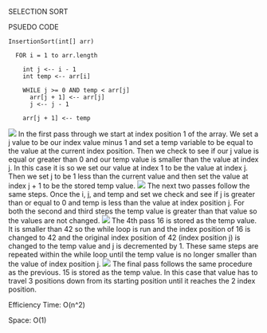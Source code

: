 SELECTION SORT

PSUEDO CODE

    InsertionSort(int[] arr)

      FOR i = 1 to arr.length
      
        int j <-- i - 1
        int temp <-- arr[i]
        
        WHILE j >= 0 AND temp < arr[j]
          arr[j + 1] <-- arr[j]
          j <-- j - 1
          
        arr[j + 1] <-- temp


![](./assets/step1.jpg)
In the first pass through we start at index position 1 of the array. We set a j value to be our index value minus 1 and set a temp variable to be equal to the value at the current index position. Then we check to see if our j value is equal or greater than 0 and our temp value is smaller than the value at index j. In this case it is so we set our value at index 1 to be the value at index j. Then we set j to be 1 less than the current value and then set the value at index j + 1 to be the stored temp value.
![](./assets/step2_3.jpg)
The next two passes follow the same steps. Once the i, j, and temp and set we check and see if j is greater than or equal to 0 and temp is less than the value at index position j. For both the second and third steps the temp value is greater than that value so the values are not changed.
![](./assets/step4.jpg)
The 4th pass 16 is stored as the temp value. It is smaller than 42 so the while loop is run and the index position of 16 is changed to 42 and the original index position of 42 (index position j) is changed to the temp value and j is decremented by 1. These same steps are repeated within the while loop until the temp value is no longer smaller than the value of index position j.
![](./assets/step5.jpg)
The final pass follows the same procedure as the previous. 15 is stored as the temp value. In this case that value has to travel 3 positions down from its starting position until it reaches the 2 index position.

Efficiency
Time: O(n^2)

Space: O(1)
